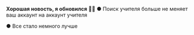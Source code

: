__Хорошая новость, я обновился__ 🎉🎊
● Поиск учителя больше не меняет ваш аккаунт на аккаунт учителя

● Все стало немного лучше
